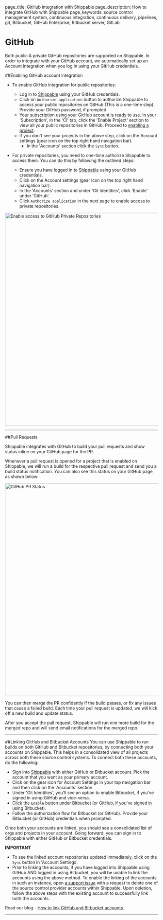 page_title: GitHub integration with Shippable
page_description: How to integrate GitHub with Shippable
page_keywords: source control management system, continuous integration, continuous delivery, pipelines, git, Bitbucket, GitHub Enterprise, Bitbucket server, GitLab

# GitHub
Both public & private GitHub repositories are supported on Shippable. In order to integrate with your GitHub account, we automatically set up an Account integration when you log in using your GitHub credentials.

##Enabling GitHub account integration

- To enable GitHub integration for public repositories:  
     - Log in to [Shippable](https://app.shippable.com) using your GitHub credentials.
     - Click on `Authorize application` button to authorize Shippable to access your public repositories on GitHub (This is a one-time step). Provide your GitHub password, if prompted.
     - Your subscription using your GitHub account is ready to use. In your 'Subscription', in the 'CI' tab, click the 'Enable Project' section to view all your public repositories in GitHub. Proceed to [enabling a project](/navigatingUI/subscriptions/ci/#enable-project).
     - If you don't see your projects in the above step, click on the Account settings (gear icon on the top right hand navigation bar).
          - In the 'Accounts' section click the `Sync` button.
- For private repositories, you need to one-time authorize Shippable to access them. You can do this by following the outlined steps:

     - Ensure you have logged in to [Shippable](https://app.shippable.com) using your GitHub credentials.
     - Click on the Account settings (gear icon on the top right hand navigation bar).
     - In the 'Accounts' section and under 'Git Identities', click 'Enable' under 'GitHub'.
     - Click `Authorize application` in the next page to enable access to private repositories.

<img src="/ci/images/integrations/scm/github/enablePvtRepoMv.gif" alt="Enable access to GitHub Private Repositories" style="width:700px;"/>

---  
##Pull Requests

Shippable integrates with GitHub to build your pull requests and show status inline on your GitHub page for the PR.

Whenever a pull request is opened for a project that is enabled on Shippable, we will run a build for the respective pull request and send you a build status notification. You can also see this status on your GitHub page as shown below:

<img src="/ci/images/integrations/scm/github/prStatus.png" alt="GitHub PR Status" style="width:700px;"/>

You can then merge the PR confidently if the build passes, or fix any issues that cause a failed build. Each time your pull request is updated, we will kick off a new build and update status.

After you accept the pull request, Shippable will run one more build for the merged repo and will send email notifications for the merged repo.

---

##Linking GitHub and Bitbucket Accounts
You can use Shippable to run builds on both GitHub and Bitbucket repositories, by connecting both your accounts on Shippable. This helps in a consolidated view of all projects across both these source control systems. To connect both these accounts, do the following:

- Sign into [Shippable](http://www.shippable.com) with either GitHub or Bitbucket account. Pick the account that you want as your primary account.
- Click on the gear icon for Account Settings in your top navigation bar and then click on the 'Accounts' section.
- Under 'Git Identities', you'll see an option to enable Bitbucket, if you've signed in using GitHub and vice-versa.
- Click the `Enable` button under Bitbucket (or GitHub, if you've signed in using Bitbucket).
- Follow the authorization flow for Bitbucket (or GitHub). Provide your Bitbucket (or GitHub) credentials when prompted.

Once both your accounts are linked, you should see a consolidated list of orgs and projects in your account. Going forward, you can sign in to Shippable with either GitHub or Bitbucket credentials.

**IMPORTANT**

- To see the linked account repositories updated immediately, click on the `Sync` button in 'Account Settings'.
- Prior to linking the accounts, if you have logged into Shippable using GitHub AND logged in using Bitbucket, you will be unable to link the accounts using the above method. To enable the linking of the accounts in such an instance, open [a support issue](https://github.com/Shippable/support/issues) with a request to delete one of the source control provider accounts within Shippable. Upon deletion, follow the above steps with the existing account to successfully link both the accounts.

Read our blog - [How to link GitHub and Bitbucket accounts](http://blog.shippable.com/how-to-link-github-and-bitbucket-accounts).

---
